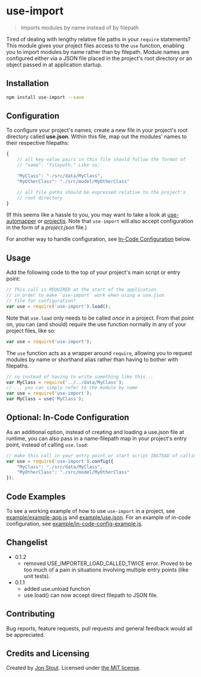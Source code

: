 # use-import
> Imports modules by name instead of by filepath

Tired of dealing with lengthy relative file paths in your `require` statements? This module gives your project files access to the `use` function, enabling you to import modules by name rather than by filepath. Module names are configured either via a JSON file placed in the project's root directory or an object passed in at application startup.

## Installation

```sh
npm install use-import --save
```

## Configuration

To configure your project's names, create a new file in your project's root directory called **use.json**. Within this file, map out the modules' names to their respective filepaths:

```javascript
{
    // all key-value pairs in this file should follow the format of
    // "name": "filepath." Like so:

    "MyClass": "./src/data/MyClass",
    "MyOtherClass": "./src/model/MyOtherClass"

    // all file paths should be expressed relative to the project's 
    // root directory
}
```

(If this seems like a hassle to you, you may want to take a look at [use-automapper](https://www.npmjs.com/package/use-automapper) or [projectjs](https://www.npmjs.com/package/projectjs). Note that `use-import` will also accept configuration in the form of a *project.json* file.)

For another way to handle configuration, see [In-Code Configuration](#in_code_configuration) below.

## Usage

Add the following code to the top of your project's main script or entry point:

```javascript
// This call is REQUIRED at the start of the application
// in order to make `use-import` work when using a use.json 
// file for configuration!
var use = require('use-import').load();
```

Note that `use.load` only needs to be called *once* in a project. From that point on, you can (and should) require the use function normally in any of your project files, like so:

```javascript
var use = require('use-import');
```

The `use` function acts as a wrapper around `require`, allowing you to request modules by name or shorthand alias rather than having to bother with filepaths.

```javascript
// so instead of having to write something like this...
var MyClass = require('../../data/MyClass');
// ... you can simply refer to the module by name
var use = require('use-import');
var MyClass = use('MyClass');
```

<a name="in_code_configuration"></a>
## Optional: In-Code Configuration

As an additional option, instead of creating and loading a use.json file at runtime, you can also pass in a name-filepath map in your project's entry point, instead of calling `use.load`:

```javascript
// make this call in your entry point or start script INSTEAD of calling use.load as described above.
var use = require('use-import').config({
    "MyClass": "./src/data/MyClass",
    "MyOtherClass": "./src/model/MyOtherClass"
});
```

## Code Examples

To see a working example of how to use `use-import` in a project, see [example/example-app.js](https://github.com/tinwatchman/use-import/blob/master/example/example-app.js) and [example/use.json](https://github.com/tinwatchman/use-import/blob/master/example/use.json). For an example of in-code configuration, see [example/in-code-config-example.js](https://github.com/tinwatchman/use-import/blob/master/example/in-code-config-example.js).

## Changelist

+ 0.1.2
  - removed USE_IMPORTER_LOAD_CALLED_TWICE error. Proved to be too much of a pain in situations involving multiple entry points (like unit tests).
+ 0.1.1
  - added use.unload function
  - use.load() can now accept direct filepath to JSON file.

## Contributing

Bug reports, feature requests, pull requests and general feedback would all be appreciated.

## Credits and Licensing

Created by [Jon Stout](http://www.jonstout.net). Licensed under [the MIT license](http://opensource.org/licenses/MIT).
